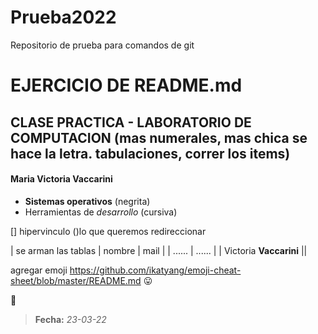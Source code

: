# Prueba2022
Repositorio de prueba para comandos de git

# EJERCICIO DE README.md
## CLASE PRACTICA - LABORATORIO DE COMPUTACION  (mas numerales, mas chica se hace la letra. tabulaciones, correr los items)

#### Maria Victoria Vaccarini

* **Sistemas operativos** (negrita)
* Herramientas de _desarrollo_ (cursiva)

[] hipervinculo
()lo que queremos redireccionar

| se arman las tablas
| nombre | mail |
| ...... | ...... |
| Victoria **Vaccarini** ||

agregar emoji https://github.com/ikatyang/emoji-cheat-sheet/blob/master/README.md
:stuck_out_tongue:

:calendar:
>**Fecha:** _23-03-22_
